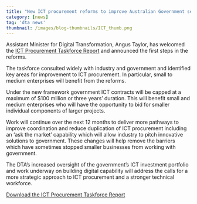 ```yaml
---
title: "New ICT procurement reforms to improve Australian Government services"
category: [news]
tag: 'dta news'
thumbnail: /images/blog-thumbnails/ICT_thumb.png
---
```


Assistant Minister for Digital Transformation, Angus Taylor, has welcomed the [ICT Procurement Taskforce Report](http://ict-procurement.digital.gov.au/assets/documents/ICT-procurement-taskforce-report_WCAG.pdf) and announced the first steps in the reforms.

The taskforce consulted widely with industry and government and identified key areas for improvement to ICT procurement. In particular, small to medium enterprises will benefit from the reforms.

Under the new framework government ICT contracts will be capped at a maximum of $100 million or three years’ duration. This will benefit small and medium enterprises who will have the opportunity to bid for smaller individual components of larger projects. 

Work will continue over the next 12 months to deliver more pathways to improve coordination and reduce duplication of ICT procurement including an ‘ask the market’ capability which will allow industry to pitch innovative solutions to government. These changes will help remove the barriers which have sometimes stopped smaller businesses from working with government. 

The DTA’s increased oversight of the government’s ICT investment portfolio and work underway on building digital capability will address the calls for a more strategic approach to ICT procurement and a stronger technical workforce. 

[Download the ICT Procurement Taskforce Report](http://ict-procurement.digital.gov.au/assets/documents/ICT-procurement-taskforce-report_WCAG.pdf) 

